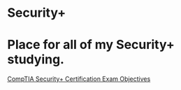 # Security+

# Place for all of my Security+ studying.

[CompTIA Security+ Certification Exam Objectives](https://www.comptia.jp/pdf/Security%2B%20SY0-501%20Exam%20Objectives.pdf)
